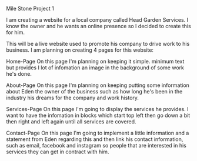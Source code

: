 Mile Stone Project 1

I am creating a website for a local company called Head Garden Services. I know the owner and he wants an online presence so I decided to create this for him.

This will be a live website used to promote his company to drive work to his business.
I am planning on creating 4 pages for this website:

Home-Page
On this page I'm planning on keeping it simple. minimum text but provides I lot of infomation an image in the background of some work he's done.

About-Page
On this page I'm planning on keeping putting some information about Eden the owner of the business such as how long he's been in the industry his dreams for the company and work history.

Services-Page
On this page I'm going to display the services he provides. I want to have the infomation in blocks which start top left then go down a bit then right and left again until all services are covered.

Contact-Page
On this page I'm going to implement a little information and a statement from Eden regarding this and then link his contact information, such as email, facebook and instagram so people that are interested in his services
they can get in contract with him.
